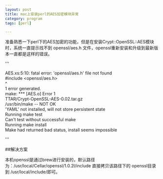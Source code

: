 ```yaml
---
layout: post  
title: mac上安装perl的AES加密模块异常  
category: program  
tags: [perl]  

--- 
```


准备熟悉一下perl下的AES加密的功能，但是在安装Crypt::OpenSSL::AES模块时，系统一直提示找不到 openssl/aes.h 文件，openssl重新安装和升级到最新版本一直都是这样的错误。

'''

AES.xs:5:10: fatal error: 'openssl/aes.h' file not found  
 #include <openssl/aes.h>  
         ^  
1 error generated.  
make: *** [AES.o] Error 1  
  TTAR/Crypt-OpenSSL-AES-0.02.tar.gz  
    /usr/bin/make -- NOT OK  
'YAML' not installed, will not store persistent state  
Running make test  
  Can't test without successful make  
Running make install  
  Make had returned bad status, install seems impossible  

'''

##解决方案

本机openssl是通过brew进行安装的，默认路径为：/usr/local/Cellar/openssl/1.0.2l/include
直接拷贝该路径下的 openssl目录到 /usr/local/include/即可。